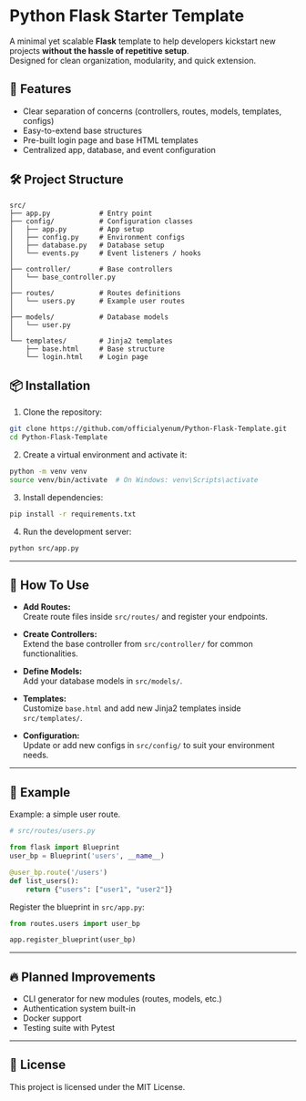 # Python Flask Starter Template

A minimal yet scalable **Flask** template to help developers kickstart new projects **without the hassle of repetitive setup**.  
Designed for clean organization, modularity, and quick extension.

## 🚀 Features

- Clear separation of concerns (controllers, routes, models, templates, configs)
- Easy-to-extend base structures
- Pre-built login page and base HTML templates
- Centralized app, database, and event configuration

## 🛠 Project Structure

```
src/
├── app.py            # Entry point
├── config/           # Configuration classes
│   ├── app.py        # App setup
│   ├── config.py     # Environment configs
│   ├── database.py   # Database setup
│   └── events.py     # Event listeners / hooks
│
├── controller/       # Base controllers
│   └── base_controller.py
│
├── routes/           # Routes definitions
│   └── users.py      # Example user routes
│
├── models/           # Database models
│   └── user.py
│
└── templates/        # Jinja2 templates
    ├── base.html     # Base structure
    └── login.html    # Login page
```

## 📦 Installation

1. Clone the repository:

```bash
git clone https://github.com/officialyenum/Python-Flask-Template.git
cd Python-Flask-Template
```

2. Create a virtual environment and activate it:

```bash
python -m venv venv
source venv/bin/activate  # On Windows: venv\Scripts\activate
```

3. Install dependencies:

```bash
pip install -r requirements.txt
```

4. Run the development server:

```bash
python src/app.py
```

---

## 🧩 How To Use

- **Add Routes:**  
  Create route files inside `src/routes/` and register your endpoints.

- **Create Controllers:**  
  Extend the base controller from `src/controller/` for common functionalities.

- **Define Models:**  
  Add your database models in `src/models/`.

- **Templates:**  
  Customize `base.html` and add new Jinja2 templates inside `src/templates/`.

- **Configuration:**  
  Update or add new configs in `src/config/` to suit your environment needs.

---

## 📄 Example

Example: a simple user route.

```python
# src/routes/users.py

from flask import Blueprint
user_bp = Blueprint('users', __name__)

@user_bp.route('/users')
def list_users():
    return {"users": ["user1", "user2"]}
```

Register the blueprint in `src/app.py`:

```python
from routes.users import user_bp

app.register_blueprint(user_bp)
```

---

## 🔥 Planned Improvements
- CLI generator for new modules (routes, models, etc.)
- Authentication system built-in
- Docker support
- Testing suite with Pytest

---

## 📜 License

This project is licensed under the MIT License.
